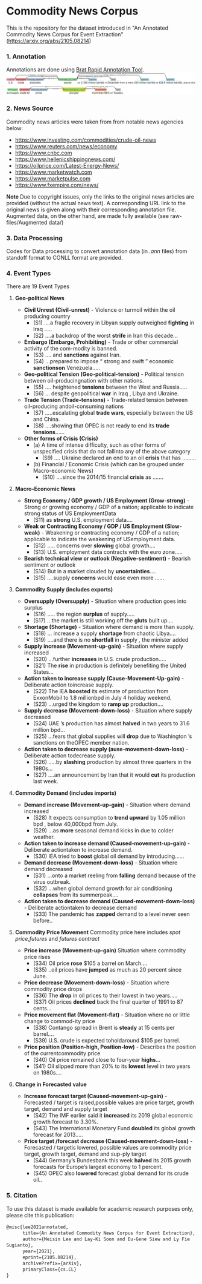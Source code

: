 # Commodity News Corpus

This is the repository for the dataset introduced in "An Annotated Commodity News Corpus for Event Extraction"(https://arxiv.org/abs/2105.08214)

### 1. Annotation
Annotations are done using [Brat Rapid Annotation Tool](https://brat.nlplab.org/). 
 ![annotation](brat_annotation.png)
 
### 2. News Source
Commodity news articles were taken from from notable news agencies below:
* https://www.investing.com/commodities/crude-oil-news
* https://www.reuters.com/news/economy
* https://www.cnbc.com
* https://www.hellenicshippingnews.com/
* https://oilprice.com/Latest-Energy-News/
* https://www.marketwatch.com
* https://www.marketpulse.com
* https://www.fxempire.com/news/

**Note** Due to copyright issues, only the links to the original news articles are provided (without the actual news text). A corresponding URL link to the original news is given along with their corresponding annotation file. Augmented data, on the other hand, are made fully available (see raw-files/Augmented data/)

### 3. Data Processing 
Codes for Data processing to convert annotation data (in *.ann* files) from standoff format to CONLL format are provided.

    
### 4. Event Types
There are 19 Event Types
1. **Geo-political News**
   * **Civil Unrest (Civil-unrest)** - Violence or turmoil within the oil producing country
      * (S1) ....a fragile recovery in Libyan supply outweighed **fighting** in Iraq .....
      * (S2) ....a backdrop of the worst **strife** in Iran this decade...
   * **Embargo (Embargo, Prohibiting)** - Trade or other commercial activity of the com-modity is banned.
      * (S3) .... and **sanctions** against Iran.
      * (S4) ...prepared to impose “ strong and swift ” economic **sanctionson** Venezuela.....
   * **Geo-political Tension (Geo-political-tension)** - Political tension between oil-producingnation with other nations.
      * (S5) .... heightened **tensions** between the West and Russia..... 
      * (S6) ... despite geopolitical **war** in Iraq , Libya and Ukraine.
   * **Trade Tension (Trade-tensions)** - Trade-related tension between oil-producing andoil-consuming nations
      * (S7) .....escalating global **trade wars**, especially between the US and China. 
      * (S8) ....showing that OPEC is not ready to end its **trade tensions**......
   * **Other forms of Crisis (Crisis)**
      * (a) A time of intense difficulty, such as other forms of unspecified crisis that do not fallinto any of the above category
         * (S9)  .... Ukraine declared an end to an oil **crisis** that has .........
      * (b) Financial / Economic Crisis (which can be grouped under Macro-economic News)
         * (S10)  ....since the 2014/15 financial **crisis** as .......
   
2. **Macro-Economic News**
   * **Strong Economy / GDP growth / US Employment (Grow-strong)** - Strong or growing economy / GDP of a nation; applicable to indicate strong status of US EmploymentData
      * (S11) as **strong** U.S. employment data.... 
   * **Weak or Contracting Economy / GDP / US Employment (Slow-weak)** - Weakening or contracting economy / GDP of a nation; applicable to indicate the weakening of USemployment data.
      * (S12) ..... concerns over **slowing** global growth.... 
      * (S13) U.S. employment data contracts with the euro zone.....
   * **Bearish technical view or outlook (Negative-sentiment)** - Bearish sentiment or outlook
      * (S14) But in a market clouded by **uncertainties**.... 
      * (S15) ....supply **concerns** would ease even more ......
 
3. **Commodity Supply (includes exports)**
   * **Oversupply (Oversupply)** - Situation where production goes into surplus
      * (S16) ..... the region **surplus** of supply.....
      * (S17) ...the market is still working off the **gluts** built up....
   * **Shortage (Shortage)** - Situation where demand is more than supply.
      * (S18) ... increase a supply **shortage** from chaotic Libya.... 
      * (S19) ....and there is no **shortfall** in supply , the minister added
   * **Supply increase (Movement-up-gain)** - Situation where supply increased
      * (S20) ...further **increases** in U.S. crude production..... 
      * (S21) The **rise** in production is definitely benefiting the United States...
   * **Action taken to increase supply (Cause-Movement-Up-gain)** - Deliberate action toincrease supply.
      * (S22) The IEA **boosted** its estimate of production from ExxonMobil to 1.8 millionbpd in July 4 holiday weekend.
      * (S23) ...urged the kingdom to **ramp up** production....
   * **Supply decrease (Movement-down-loss)** - Situation where supply decreased
      * (S24) UAE ’s production has almost **halved** in two years to 31.6 million bpd... 
      * (S25) ...fears that global supplies will **drop** due to Washington ’s sanctions on theOPEC member nation.
   * **Action taken to decrease supply (ause-movement-down-loss)** - Deliberate action todecrease supply.
      * (S26) .....by **slashing** production by almost three quarters in the 1980s...  
      * (S27) ....an announcement by Iran that it would **cut** its production last week.
   
4. **Commodity Demand (includes imports)**
   * **Demand increase (Movement-up-gain)** - Situation where demand increased 
      * (S28) It expects consumption to **trend upward** by 1.05 million bpd , below 40,000bpd from July.
      * (S29) ...as **more** seasonal demand kicks in due to colder weather.
   * **Action taken to increase demand (Caused-movement-up-gain)** - Deliberate actiontaken to increase demand.
      * (S30) IEA tried to **boost** global oil demand by introducing......
   * **Demand decrease (Movement-down-loss)** - Situation where demand decreased
      * (S31) ...onto a market reeling from **falling** demand because of the virus outbreak. 
      * (S32) ...when global demand growth for air conditioning **collapses** from its summerpeak....
   * **Action taken to decrease demand (Caused-movement-down-loss)** - Deliberate actiontaken to decrease demand
      * (S33)  The pandemic has **zapped** demand to a level never seen before..
   
5. **Commodity Price Movement**
   Commodity price here includes *spot price*,*futures* and *futures contract*
   * **Price increase (Movement-up-gain)** Situation where commodity price rises
      * (S34) Oil price **rose** $105 a barrel on March.... 
      * (S35) ..oil prices have **jumped** as much as 20 percent since June.
   * **Price decrease (Movement-down-loss)** - Situation where commodity price drops
      * (S36) The **drop** in oil prices to their lowest in two years..... 
      * (S37) Oil prices **declined** back the final quarter of 1991 to 87 cents...
   * **Price movement flat (Movement-flat)** - Situation where no or little change to commod-ity price
      * (S38) Contango spread in Brent is **steady** at 15 cents per barrel.... 
      * (S39) U.S. crude is expected toholdaround $105 per barrel.
   * **Price position (Position-high, Position-low)** - Describes the position of the currentcommodity price
      * (S40) Oil price remained close to four-year **highs**...
      * (S41) Oil slipped more than 20% to its **lowest** level in two years on 1980s.... 
   
6. **Change in Forecasted value**
   * **Increase forecast target (Caused-movement-up-gain)** - Forecasted / target is raised,possible values are price target, growth target, demand and supply target
      * (S42) The IMF earlier said it **increased** its 2019 global economic growth forecast to 3.30%. 
      * (S43) The International Monetary Fund **doubled** its global growth forecast for 2013.....
   * **Price target /forecast decrease (Caused-movement-down-loss)** - Forecasted / targetis lowered, possible values are commodity price target, growth target, demand and sup-ply target
      * (S44) Germany’s Bundesbank this week **halved** its 2015 growth forecasts for Europe’s largest economy to 1 percent. 
      * (S45) OPEC also **lowered** forecast global demand for its crude oil..   
 

### 5. Citation
To use this dataset is made available for academic research purposes only, please cite this publication:
```
@misc{lee2021annotated,
      title={An Annotated Commodity News Corpus for Event Extraction}, 
      author={Meisin Lee and Lay-Ki Soon and Eu-Gene Siew and Ly Fie Sugianto},
      year={2021},
      eprint={2105.08214},
      archivePrefix={arXiv},
      primaryClass={cs.CL}
}
```
